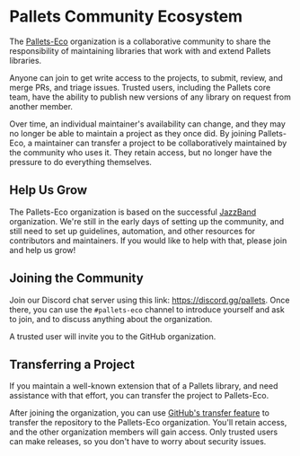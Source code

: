 # Pallets Community Ecosystem

The [Pallets-Eco][] organization is a collaborative community to share the
responsibility of maintaining libraries that work with and extend Pallets
libraries.

[Pallets-Eco]: https://github.com/pallets-eco/

Anyone can join to get write access to the projects, to submit, review, and
merge PRs, and triage issues. Trusted users, including the Pallets core team,
have the ability to publish new versions of any library on request from another
member.

Over time, an individual maintainer's availability can change, and they may no
longer be able to maintain a project as they once did. By joining Pallets-Eco, a
maintainer can transfer a project to be collaboratively maintained by the
community who uses it. They retain access, but no longer have the pressure to do
everything themselves.

## Help Us Grow

The Pallets-Eco organization is based on the successful [JazzBand][]
organization. We're still in the early days of setting up the community, and
still need to set up guidelines, automation, and other resources for
contributors and maintainers. If you would like to help with that, please join
and help us grow!

[JazzBand]: https://jazzband.co/

## Joining the Community

Join our Discord chat server using this link: <https://discord.gg/pallets>. Once
there, you can use the `#pallets-eco` channel to introduce yourself and ask to
join, and to discuss anything about the organization.

A trusted user will invite you to the GitHub organization.

## Transferring a Project

If you maintain a well-known extension that of a Pallets library, and need
assistance with that effort, you can transfer the project to Pallets-Eco.

After joining the organization, you can use [GitHub's transfer feature][] to
transfer the repository to the Pallets-Eco organization. You'll retain access,
and the other organization members will gain access. Only trusted users can make
releases, so you don't have to worry about security issues.

[GitHub's transfer feature]: https://docs.github.com/en/repositories/creating-and-managing-repositories/transferring-a-repository

